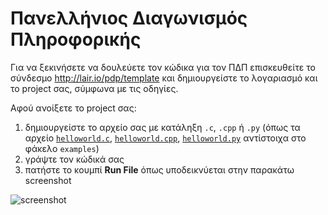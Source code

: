# Πανελλήνιος Διαγωνισμός Πληροφορικής

Για να ξεκινήσετε να δουλεύετε τον κώδικα για τον ΠΔΠ επισκευθείτε το σύνδεσμο http://lair.io/pdp/template και δημιουργείστε το λογαριασμό και το project σας, σύμφωνα με τις οδηγίες.

Αφού ανοίξετε το project σας:

1. δημιουργείστε το αρχείο σας με κατάληξη `.c`, `.cpp` ή `.py` (όπως τα αρχείο [`helloworld.c`](examples/helloworld.c), [`helloworld.cpp`](examples/helloworld.cpp), [`helloworld.py`](examples/helloworld.py) αντίστοιχα στο φάκελο `examples`)
2. γράψτε τον κώδικά σας
3. πατήστε το κουμπί **Run File** όπως υποδεικνύεται στην παρακάτω screenshot

![screenshot](https://www.evernote.com/shard/s99/sh/721461c9-7ac2-464c-8491-e7e931c881ae/3c1702b366e8b2c6/res/374c1e86-3032-4ef9-a426-8eacb944aee0/skitch.png)
